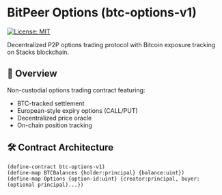 # BitPeer Options (btc-options-v1)  
[![License: MIT](https://img.shields.io/badge/License-MIT-yellow.svg)](https://opensource.org/licenses/MIT)  

Decentralized P2P options trading protocol with Bitcoin exposure tracking on Stacks blockchain.  

## 📖 Overview  
Non-custodial options trading contract featuring:  
- BTC-tracked settlement  
- European-style expiry options (CALL/PUT)  
- Decentralized price oracle  
- On-chain position tracking 


## 🛠️ Contract Architecture  
```clarity
(define-contract btc-options-v1)
(define-map BTCBalances {holder:principal} {balance:uint})
(define-map Options {option-id:uint} {creator:principal, buyer:(optional principal)...})
